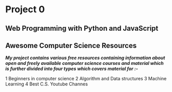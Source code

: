 # Project 0

## Web Programming with Python and JavaScript

## Awesome Computer Science Resources

___My project contains various free resources containing information about open and freely available computer science courses and material which is further divided into four types which covers material for :-___

1 Beginners in computer science
2 Algorithm and Data structures
3 Machine Learning
4 Best C.S. Youtube Channes
